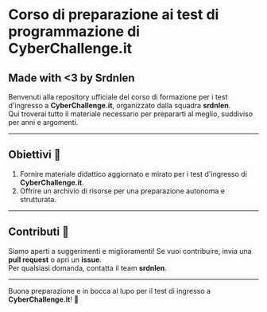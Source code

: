 # Corso di preparazione ai test di programmazione di CyberChallenge.it


## Made with <3 by Srdnlen
Benvenuti alla repository ufficiale del corso di formazione per i test d'ingresso a **CyberChallenge.it**, organizzato dalla squadra **srdnlen**.  
Qui troverai tutto il materiale necessario per prepararti al meglio, suddiviso per anni e argomenti.

--- 

## Obiettivi 🎯

1. Fornire materiale didattico aggiornato e mirato per i test d'ingresso di **CyberChallenge.it**.
2. Offrire un archivio di risorse per una preparazione autonoma e strutturata.

---

## Contributi 🤝

Siamo aperti a suggerimenti e miglioramenti! Se vuoi contribuire, invia una **pull request** o apri un **issue**.  
Per qualsiasi domanda, contatta il team **srdnlen**.

---

Buona preparazione e in bocca al lupo per il test di ingresso a **CyberChallenge.it**! 💪

